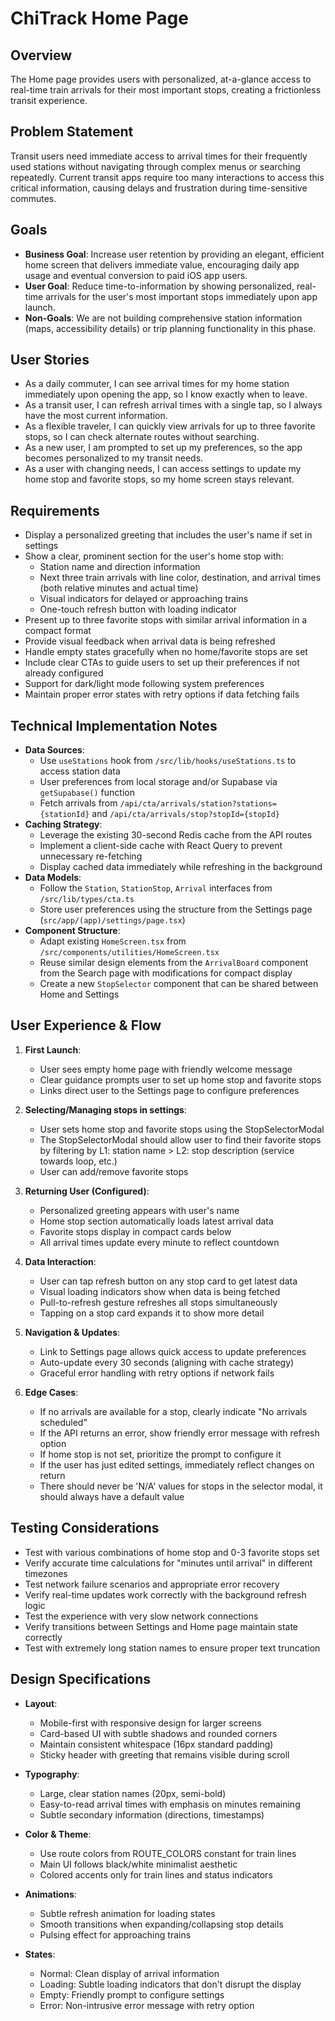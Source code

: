 # ChiTrack Home Page

## Overview
The Home page provides users with personalized, at-a-glance access to real-time train arrivals for their most important stops, creating a frictionless transit experience.

## Problem Statement
Transit users need immediate access to arrival times for their frequently used stations without navigating through complex menus or searching repeatedly. Current transit apps require too many interactions to access this critical information, causing delays and frustration during time-sensitive commutes.

## Goals
- **Business Goal**: Increase user retention by providing an elegant, efficient home screen that delivers immediate value, encouraging daily app usage and eventual conversion to paid iOS app users.
- **User Goal**: Reduce time-to-information by showing personalized, real-time arrivals for the user's most important stops immediately upon app launch.
- **Non-Goals**: We are not building comprehensive station information (maps, accessibility details) or trip planning functionality in this phase.

## User Stories
- As a daily commuter, I can see arrival times for my home station immediately upon opening the app, so I know exactly when to leave.
- As a transit user, I can refresh arrival times with a single tap, so I always have the most current information.
- As a flexible traveler, I can quickly view arrivals for up to three favorite stops, so I can check alternate routes without searching.
- As a new user, I am prompted to set up my preferences, so the app becomes personalized to my transit needs.
- As a user with changing needs, I can access settings to update my home stop and favorite stops, so my home screen stays relevant.

## Requirements
- Display a personalized greeting that includes the user's name if set in settings
- Show a clear, prominent section for the user's home stop with:
  - Station name and direction information
  - Next three train arrivals with line color, destination, and arrival times (both relative minutes and actual time)
  - Visual indicators for delayed or approaching trains
  - One-touch refresh button with loading indicator
- Present up to three favorite stops with similar arrival information in a compact format
- Provide visual feedback when arrival data is being refreshed
- Handle empty states gracefully when no home/favorite stops are set
- Include clear CTAs to guide users to set up their preferences if not already configured
- Support for dark/light mode following system preferences
- Maintain proper error states with retry options if data fetching fails

## Technical Implementation Notes
- **Data Sources**:
  - Use `useStations` hook from `/src/lib/hooks/useStations.ts` to access station data
  - User preferences from local storage and/or Supabase via `getSupabase()` function
  - Fetch arrivals from `/api/cta/arrivals/station?stations={stationId}` and `/api/cta/arrivals/stop?stopId={stopId}`
- **Caching Strategy**:
  - Leverage the existing 30-second Redis cache from the API routes
  - Implement a client-side cache with React Query to prevent unnecessary re-fetching
  - Display cached data immediately while refreshing in the background
- **Data Models**:
  - Follow the `Station`, `StationStop`, `Arrival` interfaces from `/src/lib/types/cta.ts`
  - Store user preferences using the structure from the Settings page (`src/app/(app)/settings/page.tsx`)
- **Component Structure**:
  - Adapt existing `HomeScreen.tsx` from `/src/components/utilities/HomeScreen.tsx`
  - Reuse similar design elements from the `ArrivalBoard` component from the Search page with modifications for compact display
  - Create a new `StopSelector` component that can be shared between Home and Settings

## User Experience & Flow
1. **First Launch**:
   - User sees empty home page with friendly welcome message
   - Clear guidance prompts user to set up home stop and favorite stops
   - Links direct user to the Settings page to configure preferences

2. **Selecting/Managing stops in settings**:
   - User sets home stop and favorite stops using the StopSelectorModal
   - The StopSelectorModal should allow user to find their favorite stops by filtering by L1: station name > L2: stop description (service towards loop, etc.)
   - User can add/remove favorite stops

3. **Returning User (Configured)**:
   - Personalized greeting appears with user's name
   - Home stop section automatically loads latest arrival data
   - Favorite stops display in compact cards below
   - All arrival times update every minute to reflect countdown

3. **Data Interaction**:
   - User can tap refresh button on any stop card to get latest data
   - Visual loading indicators show when data is being fetched
   - Pull-to-refresh gesture refreshes all stops simultaneously
   - Tapping on a stop card expands it to show more detail

4. **Navigation & Updates**:
   - Link to Settings page allows quick access to update preferences
   - Auto-update every 30 seconds (aligning with cache strategy)
   - Graceful error handling with retry options if network fails

5. **Edge Cases**:
   - If no arrivals are available for a stop, clearly indicate "No arrivals scheduled"
   - If the API returns an error, show friendly error message with refresh option
   - If home stop is not set, prioritize the prompt to configure it
   - If the user has just edited settings, immediately reflect changes on return
   - There should never be 'N/A' values for stops in the selector modal, it should always have a default value

## Testing Considerations
- Test with various combinations of home stop and 0-3 favorite stops set
- Verify accurate time calculations for "minutes until arrival" in different timezones
- Test network failure scenarios and appropriate error recovery
- Verify real-time updates work correctly with the background refresh logic
- Test the experience with very slow network connections
- Verify transitions between Settings and Home page maintain state correctly
- Test with extremely long station names to ensure proper text truncation

## Design Specifications
- **Layout**:
  - Mobile-first with responsive design for larger screens
  - Card-based UI with subtle shadows and rounded corners
  - Maintain consistent whitespace (16px standard padding)
  - Sticky header with greeting that remains visible during scroll

- **Typography**:
  - Large, clear station names (20px, semi-bold)
  - Easy-to-read arrival times with emphasis on minutes remaining
  - Subtle secondary information (directions, timestamps)

- **Color & Theme**:
  - Use route colors from ROUTE_COLORS constant for train lines
  - Main UI follows black/white minimalist aesthetic
  - Colored accents only for train lines and status indicators

- **Animations**:
  - Subtle refresh animation for loading states
  - Smooth transitions when expanding/collapsing stop details
  - Pulsing effect for approaching trains

- **States**:
  - Normal: Clean display of arrival information
  - Loading: Subtle loading indicators that don't disrupt the display
  - Empty: Friendly prompt to configure settings
  - Error: Non-intrusive error message with retry option